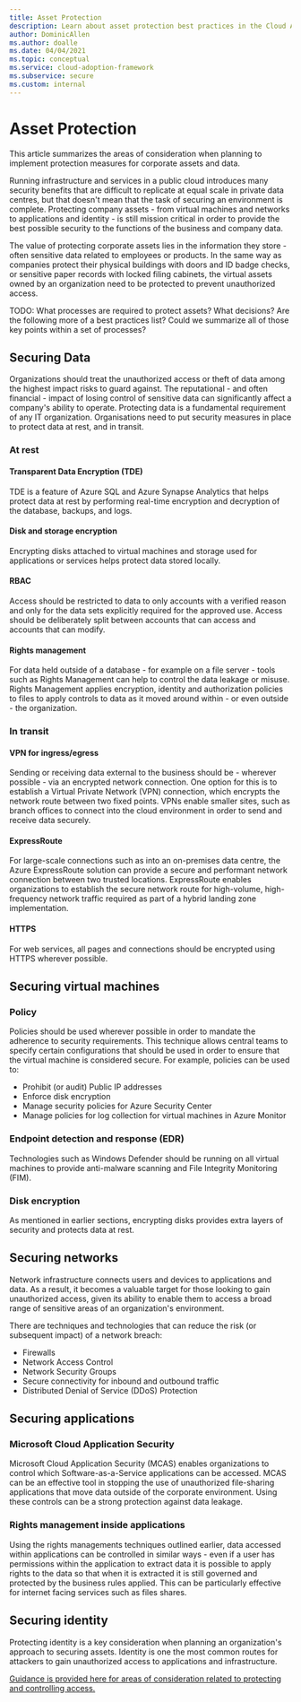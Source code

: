 ```yaml
---
title: Asset Protection
description: Learn about asset protection best practices in the Cloud Adoption Framework for Azure.
author: DominicAllen
ms.author: doalle
ms.date: 04/04/2021
ms.topic: conceptual
ms.service: cloud-adoption-framework
ms.subservice: secure
ms.custom: internal
---
```


# Asset Protection

This article summarizes the areas of consideration when planning to implement protection measures for corporate assets and data.

Running infrastructure and services in a public cloud introduces many security benefits that are difficult to replicate at equal scale in private data centres, but that doesn't mean that the task of securing an environment is complete. Protecting company assets - from virtual machines and networks to applications and identity - is still mission critical in order to provide the best possible security to the functions of the business and company data.

The value of protecting corporate assets lies in the information they store - often sensitive data related to employees or products.
In the same way as companies protect their physical buildings with doors and ID badge checks, or sensitive paper records with locked filing cabinets, the virtual assets owned by an organization need to be protected to prevent unauthorized access.

TODO: What processes are required to protect assets? What decisions? Are the following more of a best practices list? Could we summarize all of those key points within a set of processes?

## Securing Data

Organizations should treat the unauthorized access or theft of data among the highest impact risks to guard against.
The reputational - and often financial - impact of losing control of sensitive data can significantly affect a company's ability to operate. Protecting data is a fundamental requirement of any IT organization.
Organisations need to put security measures in place to protect data at rest, and in transit.

### At rest

#### Transparent Data Encryption (TDE)

TDE is a feature of Azure SQL and Azure Synapse Analytics that helps protect data at rest by performing real-time encryption and decryption of the database, backups, and logs.  

#### Disk and storage encryption

Encrypting disks attached to virtual machines and storage used for applications or services helps protect data stored locally.

#### RBAC

Access should be restricted to data to only accounts with a verified reason and only for the data sets explicitly required for the approved use.
Access should be deliberately split between accounts that can access and accounts that can modify.

#### Rights management

For data held outside of a database - for example on a file server - tools such as Rights Management can help to control the data leakage or misuse. Rights Management applies encryption, identity and authorization policies to files to apply controls to data as it moved around within - or even outside - the organization.

### In transit

#### VPN for ingress/egress

Sending or receiving data external to the business should be - wherever possible - via an encrypted network connection.
One option for this is to establish a Virtual Private Network (VPN) connection, which encrypts the network route between two fixed points.
VPNs enable smaller sites, such as branch offices to connect into the cloud environment in order to send and receive data securely.

#### ExpressRoute

For large-scale connections such as into an on-premises data centre, the Azure ExpressRoute solution can provide a secure and performant network connection between two trusted locations. ExpressRoute enables organizations to establish the secure network route for high-volume, high-frequency network traffic required as part of a hybrid landing zone implementation.

#### HTTPS

For web services, all pages and connections should be encrypted using HTTPS wherever possible.

## Securing virtual machines

### Policy

Policies should be used wherever possible in order to mandate the adherence to security requirements.
This technique allows central teams to specify certain configurations that should be used in order to ensure that the virtual machine is considered secure.
For example, policies can be used to:

- Prohibit (or audit) Public IP addresses
- Enforce disk encryption
- Manage security policies for Azure Security Center
- Manage policies for log collection for virtual machines in Azure Monitor

### Endpoint detection and response (EDR)

Technologies such as Windows Defender should be running on all virtual machines to provide anti-malware scanning and File Integrity Monitoring (FIM).

### Disk encryption

As mentioned in earlier sections, encrypting disks provides extra layers of security and protects data at rest.

## Securing networks

Network infrastructure connects users and devices to applications and data. As a result, it becomes a valuable target for those looking to gain unauthorized access, given its ability to enable them to access a broad range of sensitive areas of an organization's environment.

There are techniques and technologies that can reduce the risk (or subsequent impact) of a network breach:

- Firewalls
- Network Access Control
- Network Security Groups
- Secure connectivity for inbound and outbound traffic
- Distributed Denial of Service (DDoS) Protection

## Securing applications

### Microsoft Cloud Application Security

Microsoft Cloud Application Security (MCAS) enables organizations to control which Software-as-a-Service applications can be accessed. MCAS can be an effective tool in stopping the use of unauthorized file-sharing applications that move data outside of the corporate environment. Using these controls can be a strong protection against data leakage.

### Rights management inside applications

Using the rights managements techniques outlined earlier, data accessed within applications can be controlled in similar ways - even if a user has permissions within the application to extract data it is possible to apply rights to the data so that when it is extracted it is still governed and protected by the business rules applied.
This can be particularly effective for internet facing services such as files shares.

## Securing identity

Protecting identity is a key consideration when planning an organization's approach to securing assets. Identity is one the most common routes for attackers to gain unauthorized access to applications and infrastructure.

[Guidance is provided here for areas of consideration related to protecting and controlling access.](./security/access-control.md)
